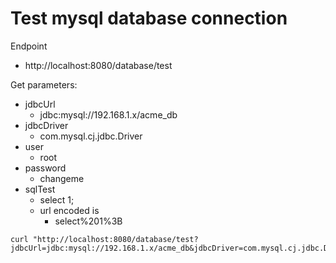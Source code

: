 # Test mysql database connection

Endpoint

- http://localhost:8080/database/test

Get parameters:

- jdbcUrl
  - jdbc:mysql://192.168.1.x/acme_db
- jdbcDriver
  - com.mysql.cj.jdbc.Driver
- user
  - root
- password
  - changeme
- sqlTest
  - select 1;
  - url encoded is
    - select%201%3B

```
curl "http://localhost:8080/database/test?jdbcUrl=jdbc:mysql://192.168.1.x/acme_db&jdbcDriver=com.mysql.cj.jdbc.Driver&user=root&password=changeme&sqlTest=select%201%3B"
```
